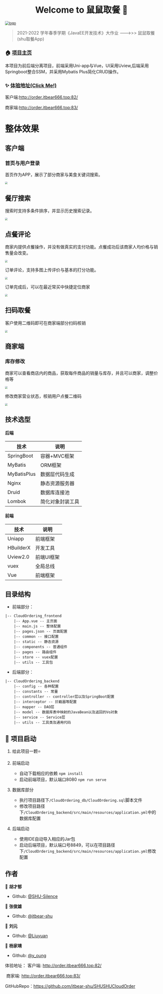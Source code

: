 <h1 align="center">Welcome to 鼠鼠取餐 👋</h1>

[<img src="https://shu-silence.oss-cn-shanghai.aliyuncs.com/img/2022/t.png" alt="logo" style="zoom: 80%;" />](http://order.itbear666.top:82/)


> 2021-2022 学年春季学期《JavaEE开发技术》大作业 --->>> 鼠鼠取餐 (shu取餐App)

### 🏠 [项目主页](https://github.com/SHU-Silence/shushuCloudOrder)

本项目为前后端分离项目，前端采用Uni-app与Vue，UI采用Uview,后端采用Springboot整合SSM，并采用Mybatis Plus简化CRUD操作。

### ✨ [体验地址(Click Me!)](http://order.itbear666.top:82/)

客户端:http://order.itbear666.top:82/

商家端:http://order.itbear666.top:83/

# 整体效果

## 客户端

### 首页与用户登录

首页作为APP，展示了部分商家与美食关键词搜索。

<img src="https://shu-silence.oss-cn-shanghai.aliyuncs.com/img/2022/20220602000059.png" style="zoom:50%;" />

## 餐厅搜索

搜索时支持多条件排序，并显示历史搜索记录。

<img src="https://shu-silence.oss-cn-shanghai.aliyuncs.com/img/2022/20220602085418.png" style="zoom:50%;" />

## 点餐评论

商家内提供点餐操作，并没有做真实的支付功能。点餐成功后该商家人均价格与销售量会改变。

<img src="https://shu-silence.oss-cn-shanghai.aliyuncs.com/img/2022/20220602081352.png" style="zoom:50%;" />

订单评论，支持多图上传评价与基本的打分功能。

<img src="https://shu-silence.oss-cn-shanghai.aliyuncs.com/img/2022/20220602081937.png" style="zoom:50%;" />

订单完成后，可以在最近常买中快捷定位商家

<img src="https://shu-silence.oss-cn-shanghai.aliyuncs.com/img/2022/20220602082152.png" style="zoom:50%;" />





## 扫码取餐

客户使用二维码即可在商家端部分扫码核销

<img src="https://shu-silence.oss-cn-shanghai.aliyuncs.com/img/2022/20220602081155.png" style="zoom:50%;" />



## 商家端

### 库存修改

商家可以查看商店内的商品，获取每件商品的销量与库存，并且可以商家，调整价格等

<img src="https://shu-silence.oss-cn-shanghai.aliyuncs.com/img/2022/20220602082949.png" style="zoom:50%;" />

修改商家营业状态，核销用户点餐二维码

<img src="https://shu-silence.oss-cn-shanghai.aliyuncs.com/img/2022/20220602083816.png" style="zoom:50%;" />

## 技术选型

#### 后端

| 技术        | 说明             |
| ----------- | ---------------- |
| SpringBoot  | 容器+MVC框架     |
| MyBatis     | ORM框架          |
| MyBatisPlus | 数据层代码生成   |
| Nginx       | 静态资源服务器   |
| Druid       | 数据库连接池     |
| Lombok      | 简化对象封装工具 |

#### 前端

| 技术      | 说明       |
| --------- | ---------- |
| Uniapp    | 前端框架   |
| HBuilderX | 开发工具   |
| Uview2.0  | 前端UI框架 |
| vuex      | 全局总线   |
| Vue       | 前端框架   |


## 目录结构

- 前端部分：

```
|-- CloudOrdering_frontend
    |-- App.vue -- 主页面
    |-- main.js -- 整体配置
    |-- pages.json -- 页面配置
    |-- common -- 接口配置
    |-- static -- 静态资源
    |-- components -- 普通组件
    |-- pages -- 路由组件
    |-- store -- vuex配置
    |-- utils -- 工具包
```

- 后端部分：

```
|-- CloudOrdering_backend
	|-- config -- 各种配置
	|-- constants -- 常量
    |-- controller -- controller层以及SpringBoot配置
    |-- interceptor -- 拦截器等配置
    |-- mapper -- DAO层
    |-- model -- 数据库表中映射的JavaBean以及返回的Vo对象
    |-- service -- Service层
    |-- utils -- 工具类及通用代码
```


## 🚀 项目启动

1. 给此项目一颗⭐️
2. 前端启动
   - 自动下载相应的依赖 `npm install `
   - 启动前端项目，默认端口8080 `npm run serve`
3. 数据库部分
   - 执行项目路径下`/CloudOrdering_db/CloudOrdering.sql`脚本文件
   - 修改项目路径下`/CloudOrdering_backend/src/main/resources/application.yml`中的数据库配置

4. 后端启动
   - 使用IDE自动导入相应的Jar包
   - 启动后端项目，默认端口号8849，可以在项目路径下`/CloudOrdering_backend/src/main/resources/application.yml`修改配置

## 作者

👤 **胡才郁**

- Github: [@SHU-Silence](https://github.com/SHU-Silence)

👤 **张俊雄**

- Github: [@itbear-shu](https://github.com/itbear-shu)

👤 **刘元**

- Github: [@Liuyuan](https://github.com/LiuYuan-SHU)

👤 **杨家靖**

- Github: [@y_oung](https://gitee.com/y_oung)



体验地址： 客户端: http://order.itbear666.top:82/

​         商家端: http://order.itbear666.top:83/

GitHubRepo：https://github.com/itbear-shu/SHUSHUCloudOrder
